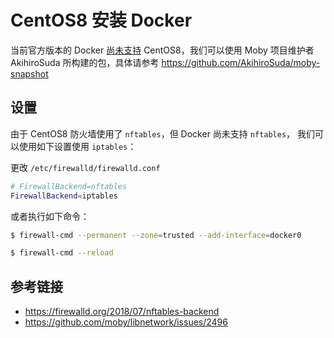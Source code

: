 # CentOS8 安装 Docker

当前官方版本的 Docker [尚未支持][docker-docker] CentOS8，我们可以使用 Moby 项目维护者 AkihiroSuda 所构建的包，具体请参考 https://github.com/AkihiroSuda/moby-snapshot

[docker-docker]:https://download.docker.com/linux/centos/

## 设置

由于 CentOS8 防火墙使用了 `nftables`，但 Docker 尚未支持 `nftables`， 我们可以使用如下设置使用 `iptables`：

更改 `/etc/firewalld/firewalld.conf`

```bash
# FirewallBackend=nftables
FirewallBackend=iptables
```

或者执行如下命令：

```bash
$ firewall-cmd --permanent --zone=trusted --add-interface=docker0

$ firewall-cmd --reload
```

## 参考链接

* https://firewalld.org/2018/07/nftables-backend
* https://github.com/moby/libnetwork/issues/2496
